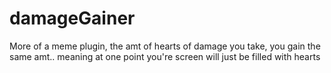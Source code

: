 # damageGainer
More of a meme plugin, the amt of hearts of damage you take, you gain the same amt.. meaning at one point you're screen will just be filled with hearts
